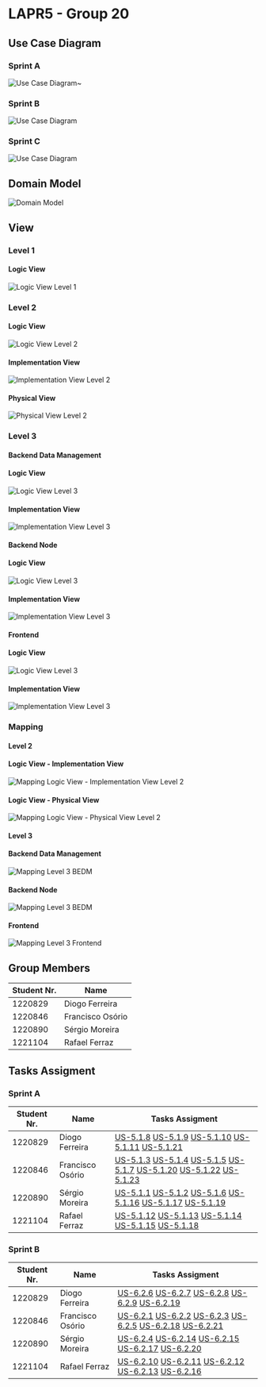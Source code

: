 # LAPR5 - Group 20 

## Use Case Diagram

### Sprint A

![Use Case Diagram](use-case-diagram/use-case-diagram.svg "Use Case Diagram")~

### Sprint B

![Use Case Diagram](use-case-diagram/use-case-diagram-sprint-b.svg "Use Case Diagram")

### Sprint C

![Use Case Diagram](use-case-diagram/use-case-diagram-sprint-c.svg "Use Case Diagram")

## Domain Model

![Domain Model](domain-model/domain-model.svg "A Domain Model")

## View

### Level 1

#### Logic View

![Logic View Level 1](views/level1/logic-view.svg "Logic View Level 1")

### Level 2

#### Logic View

![Logic View Level 2](views/level2/logic-view.svg "Logic View Level 2")

#### Implementation View

![Implementation View Level 2](views/level2/implementation-view.svg "Implementation View Level 2")

#### Physical View

![Physical View Level 2](views/level2/physical-view.svg "Physical View Level 2")

### Level 3

#### Backend Data Management

#### Logic View

![Logic View Level 3](views/level3/BEDM/logic-view.svg "Logic View Level 3")

#### Implementation View

![Implementation View Level 3](views/level3/BEDM/implementation-view.svg "Implementation View Level 3")

#### Backend Node

#### Logic View

![Logic View Level 3](views/level3/BENODE/logic-view.svg "Logic View Level 3")

#### Implementation View

![Implementation View Level 3](views/level3/BENODE/implementation-view.svg "Implementation View Level 3")

#### Frontend

#### Logic View

![Logic View Level 3](views/level3/frontend/logical-view.svg "Logic View Level 3")

#### Implementation View

![Implementation View Level 3](views/level3/frontend/implementation-view.svg "Implementation View Level 3")

### Mapping

#### Level 2

#### Logic View - Implementation View

![Mapping Logic View - Implementation View Level 2](views/mapping/level2/mapping-vl-vi.svg "Mapping Logic View - Implementation View Level 2")

#### Logic View - Physical View

![Mapping Logic View - Physical View Level 2](views/mapping/level2/mapping-vl-vf.svg "Mapping Level 2")

#### Level 3

#### Backend Data Management

![Mapping Level 3 BEDM](views/mapping/level3/BEDM/mapping.svg "Mapping Level 3 BEDM")

#### Backend Node

![Mapping Level 3 BEDM](views/mapping/level3/BENODE/mapping.svg "Mapping Level 3 BEDM")

#### Frontend
![Mapping Level 3 Frontend](views/mapping/level3/frontend/mapping.svg "Mapping Level 3 Frontend")

## Group Members

| Student Nr. | Name            |
| ----------- | --------------- |
|1220829      | Diogo Ferreira  |
|1220846      | Francisco Osório|
|1220890      | Sérgio Moreira  |
|1221104      | Rafael Ferraz   |

## Tasks Assigment

### Sprint A

| Student Nr. | Name            |Tasks Assigment |
| ----------- | --------------- |--------------- |
|1220829      | Diogo Ferreira  | [US-5.1.8](sprint-a/us-5.1.8/readme.md) [US-5.1.9](sprint-a/us-5.1.9/readme.md) [US-5.1.10](sprint-a/us-5.1.10/readme.md)  [US-5.1.11](sprint-a/us-5.1.11/readme.md)  [US-5.1.21](sprint-a/us-5.1.21/readme.md)            |
|1220846      | Francisco Osório|[US-5.1.3](sprint-a/us-5.1.3/readme.md) [US-5.1.4](sprint-a/us-5.1.4/readme.md) [US-5.1.5](sprint-a/us-5.1.5/readme.md)  [US-5.1.7](sprint-a/us-5.1.7/readme.md)  [US-5.1.20](sprint-a/us-5.1.20/readme.md) [US-5.1.22](sprint-a/us-5.1.22/readme.md) [US-5.1.23](sprint-a/us-5.1.23/readme.md)                |
|1220890      | Sérgio Moreira  | [US-5.1.1](sprint-a/us-5.1.1/readme.md) [US-5.1.2](sprint-a/us-5.1.2/readme.md) [US-5.1.6](sprint-a/us-5.1.6/readme.md)  [US-5.1.16](sprint-a/us-5.1.16/readme.md)  [US-5.1.17](sprint-a/us-5.1.17/readme.md) [US-5.1.19](sprint-a/us-5.1.19/readme.md)  |
|1221104      | Rafael Ferraz   |  [US-5.1.12](sprint-a/us-5.1.12/readme.md) [US-5.1.13](sprint-a/us-5.1.13/readme.md) [US-5.1.14](sprint-a/us-5.1.14/readme.md)  [US-5.1.15](sprint-a/us-5.1.15/readme.md)  [US-5.1.18](sprint-a/us-5.1.18/readme.md)   |

### Sprint B

| Student Nr. | Name            |Tasks Assigment |
| ----------- | --------------- |--------------- |
|1220829      | Diogo Ferreira  | [US-6.2.6](sprint-b/us-6.2.6/readme.md) [US-6.2.7](sprint-b/us-6.2.7/readme.md) [US-6.2.8](sprint-b/us-6.2.8/readme.md)  [US-6.2.9](sprint-b/us-5.2.9/readme.md)  [US-6.2.19](sprint-b/us-6.2.19/readme.md)            |
|1220846      | Francisco Osório|[US-6.2.1](sprint-b/us-6.2.1/readme.md) [US-6.2.2](sprint-b/us-6.2.2/readme.md) [US-6.2.3](sprint-b/us-6.2.3/readme.md)  [US-6.2.5](sprint-b/us-6.2.5/readme.md)  [US-6.2.18](sprint-b/us-6.2.18/readme.md) [US-6.2.21](sprint-b/us-6.2.21/readme.md)        |
|1220890      | Sérgio Moreira  | [US-6.2.4](sprint-b/us-6.2.4/readme.md) [US-6.2.14](sprint-b/us-6.2.14/readme.md) [US-6.2.15](sprint-b/us-5.2.15/readme.md)  [US-6.2.17](sprint-b/us-6.2.17/readme.md)  [US-6.2.20](sprint-b/us-6.2.20/readme.md) |
|1221104      | Rafael Ferraz   |  [US-6.2.10](sprint-b/us-6.2.10/readme.md) [US-6.2.11](sprint-b/us-6.2.11/readme.md) [US-6.2.12](sprint-b/us-6.2.12/readme.md)  [US-6.2.13](sprint-b/us-6.2.13/readme.md)  [US-6.2.16](sprint-b/us-6.2.16/readme.md)   |
